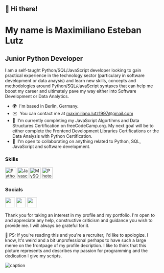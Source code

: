 <!---
iMakishi/iMakishi is a ✨ special ✨ repository because its `README.md` (this file) appears on your GitHub profile.
You can click the Preview link to take a look at your changes.
--->

👋 Hi there!
------------

My name is Maximiliano Esteban Lutz
=============================

Junior Python Developer
-----------------------

I am a self-taught Python/SQL/JavaScript developer looking to gain practical experience in the technology sector (particulary in software development or data anaysis) and learn new skills, concepts and methodologies around Python/SQL/JavaScript syntaxes that can help me boost my career and ultimately pave my way either into Software Development or Data Analytics.

*   🌍  I'm based in Berlin, Germany.
*   ✉️  You can contact me at [maximiliano.lutz1997@gmail.com](mailto:maximiliano.lutz1997@gmail.com)
*   🧠  I'm currently completing my JavaScript Algortihms and Data Structures Certification on freeCodeCamp.org. My next goal will be to either complete the Frontend Development Libraries Certifications or the Data Analysis with Python Certification.
*   🤝  I'm open to collaborating on anything related to Python, SQL, JavaScript and software development.

### Skills

<p align="left">
<a href="https://www.python.org/" target="_blank" rel="noreferrer"><img src="https://raw.githubusercontent.com/danielcranney/readme-generator/main/public/icons/skills/python-colored.svg" width="36" height="36" alt="Python" /></a>
<a href="https://developer.mozilla.org/en-US/docs/Web/JavaScript" target="_blank" rel="noreferrer"><img src="https://raw.githubusercontent.com/danielcranney/readme-generator/main/public/icons/skills/javascript-colored.svg" width="36" height="36" alt="Javascript" /></a>
<a href="https://www.mysql.com/" target="_blank" rel="noreferrer"><img src="https://raw.githubusercontent.com/danielcranney/readme-generator/main/public/icons/skills/mysql-colored.svg" width="36" height="36" alt="MySQL" /></a>
<a href="https://www.adobe.com/uk/products/photoshop.html" target="_blank" rel="noreferrer"><img src="https://raw.githubusercontent.com/danielcranney/readme-generator/main/public/icons/skills/photoshop-colored.svg" width="36" height="36" alt="Photoshop" /></a>
</p>
                    
### Socials

<p align="left">
<a href="https://discord.com/users/iMakishi.#5426" target="_blank" rel="noreferrer"><img src="https://raw.githubusercontent.com/danielcranney/readme-generator/main/public/icons/socials/discord.svg" width="32" height="32" /></a>
<a href="https://www.github.com/iMakishi" target="_blank" rel="noreferrer"><img src="https://raw.githubusercontent.com/danielcranney/readme-generator/main/public/icons/socials/github.svg" width="32" height="32" /></a>
<a href="https://www.linkedin.com/in/maximiliano-esteban-lutz/" target="_blank" rel="noreferrer"><img src="https://raw.githubusercontent.com/danielcranney/readme-generator/main/public/icons/socials/linkedin.svg" width="32" height="32" /></a>
</p>


Thank you for taking an interest in my profile and my portfolio. I'm open to and appreciate any help, constructive criticism and guidance you wish to provide me. I will always be grateful for it.


📌 PS: If you're reading this and you're a recruiter, I'd like to apologize. I know, It's weird and a bit unprofessional perhaps to have such a large meme on the frontpage of my profile decription. I like to think that this picture represents and describes my passion for programming and the dedication I give my scripts.

![caption](https://i.kym-cdn.com/entries/icons/facebook/000/028/021/work.jpg)
